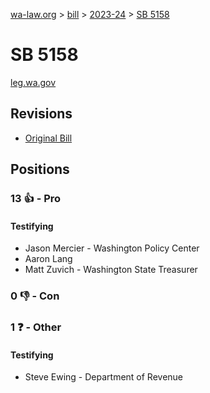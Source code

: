 [wa-law.org](/) > [bill](/bill/) > [2023-24](/bill/2023-24/) > [SB 5158](/bill/2023-24/sb/5158/)

# SB 5158
[leg.wa.gov](https://app.leg.wa.gov/billsummary?BillNumber=5158&Year=2023&Initiative=false)

## Revisions
* [Original Bill](1/)

## Positions
### 13 👍 - Pro
#### Testifying
* Jason Mercier - Washington Policy Center
* Aaron Lang
* Matt Zuvich - Washington State Treasurer

### 0 👎 - Con

### 1 ❓ - Other
#### Testifying
* Steve Ewing - Department of Revenue
